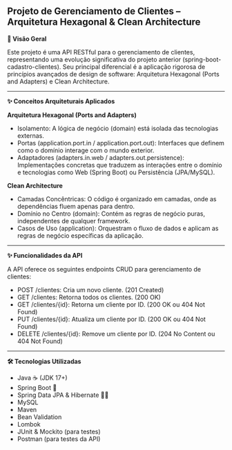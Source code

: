 Projeto de Gerenciamento de Clientes – Arquitetura Hexagonal & Clean Architecture
---

**🚀 Visão Geral**
  
Este projeto é uma API RESTful para o gerenciamento de clientes, representando uma evolução significativa do projeto anterior (spring-boot-cadastro-clientes). Seu principal diferencial é a aplicação rigorosa de princípios avançados de design de software: Arquitetura Hexagonal (Ports and Adapters) e Clean Architecture.

---

**✨ Conceitos Arquiteturais Aplicados**


**Arquitetura Hexagonal (Ports and Adapters)**
* Isolamento: A lógica de negócio (domain) está isolada das tecnologias externas.
* Portas (application.port.in / application.port.out): Interfaces que definem como o domínio interage com o mundo exterior.
* Adaptadores (adapters.in.web / adapters.out.persistence): Implementações concretas que traduzem as interações entre o domínio e tecnologias como Web (Spring Boot) ou Persistência (JPA/MySQL).

**Clean Architecture**
* Camadas Concêntricas: O código é organizado em camadas, onde as dependências fluem apenas para dentro.
* Domínio no Centro (domain): Contém as regras de negócio puras, independentes de qualquer framework.
* Casos de Uso (application): Orquestram o fluxo de dados e aplicam as regras de negócio específicas da aplicação.

---

**✨ Funcionalidades da API**

A API oferece os seguintes endpoints CRUD para gerenciamento de clientes:

* POST /clientes: Cria um novo cliente. (201 Created)
* GET /clientes: Retorna todos os clientes. (200 OK)
* GET /clientes/{id}: Retorna um cliente por ID. (200 OK ou 404 Not Found)
* PUT /clientes/{id}: Atualiza um cliente por ID. (200 OK ou 404 Not Found)
* DELETE /clientes/{id}: Remove um cliente por ID. (204 No Content ou 404 Not Found)

---

**🛠️ Tecnologias Utilizadas**

* Java ☕ (JDK 17+)
* Spring Boot 🌱
* Spring Data JPA & Hibernate 🧑‍💻
* MySQL
* Maven
* Bean Validation
* Lombok
* JUnit & Mockito (para testes)
* Postman (para testes da API)
